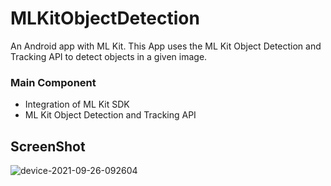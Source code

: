 # MLKitObjectDetection

An Android app with ML Kit. This App uses the ML Kit Object Detection and Tracking API to detect objects in a given image.

### Main Component
* Integration of ML Kit SDK
* ML Kit Object Detection and Tracking API

## ScreenShot

![device-2021-09-26-092604](https://user-images.githubusercontent.com/42799047/134794114-7aaa8ee7-b0e6-46ba-8e59-39cc923cef2c.png)
